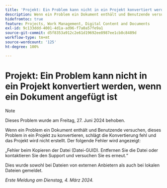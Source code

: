 ```yaml
---
title: 'Projekt: Ein Problem kann nicht in ein Projekt konvertiert werden, wenn ein Dokument angefügt ist'
description: Wenn ein Problem ein Dokument enthält und Benutzende versuchen, dieses Problem in ein Projekt zu konvertieren, schlägt die Konvertierung fehl und das Projekt wird nicht erstellt. Es wird ein Fehler angezeigt.
hidefromtoc: true
feature: Projects, Work Management, Digital Content and Documents
exl-id: 9c133ddd-4001-4d1a-ad96-f7a0a57fe9a1
source-git-commit: d5f8353a912c2e61d19692ee8987ee1cb8c8489d
workflow-type: tm+mt
source-wordcount: '125'
ht-degree: 100%

---
```


# Projekt: Ein Problem kann nicht in ein Projekt konvertiert werden, wenn ein Dokument angefügt ist

>[!NOTE]
>
>Dieses Problem wurde am Freitag, 27. Juni 2024 behoben.


Wenn ein Problem ein Dokument enthält und Benutzende versuchen, dieses Problem in ein Projekt zu konvertieren, schlägt die Konvertierung fehl und das Projekt wird nicht erstellt. Der folgende Fehler wird angezeigt:

„Fehler beim Kopieren der Datei (Datei-GUID). Entfernen Sie die Datei oder kontaktieren Sie den Support und versuchen Sie es erneut.“

Dies wurde sowohl bei Dateien von externen Anbietern als auch bei lokalen Dateien gemeldet.

_Erste Meldung am Dienstag, 4. März 2024._
